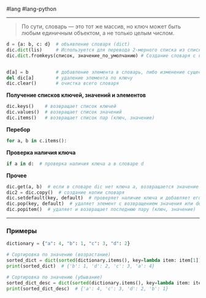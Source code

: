 #lang #lang-python

---
> По сути, словарь — это тот же массив, но ключ может быть любым единичным объектом, а не только целым числом.

```python
d = {a: b, c: d}  # объявление словаря (dict)
dic.dict(lis)     # Используется для перевода 2-мерного списка из списков типа `(a, b)` в словарь, где `a` — ключ, а `b` — значение. Может работать только со строковыми ключами.
dic.dict.fromkeys(список, значение_по_умолчанию) # Создание словаря с ключами из списка и значениями по умолчанию


d[a] = b          # добавление элемента в словарь, либо изменение существующего
del dic[a]        # удаление элемента по ключу
dic.clear()       # очистка всего словаря

```

**Получение списков ключей, значений и элементов**
```python
dic.keys()    # возвращает список ключей
dic.values()  # возвращает список значений
dic.items()   # возвращает список пар (ключ, значение)
```

**Перебор**
```python
for a, b in c.items():
```

**Проверка наличия ключа**
```python
if a in d:  # проверка наличия ключа a в словаре d
```

**Прочее**
```python
dic.get(a, b)  # если в словаре dic нет ключа a, возвращается значение b, иначе возвращается значение по ключу
dic2 = dic.copy()  # создание копии словаря
dic.setdefault(key, default)  # проверяет наличие ключа и добавляет его со значением default при отсутствии
dic.pop(key, default)  # удаляет элемент с возвращением значения или default при отсутствии ключа
dic.popitem()  # удаляет и возвращает последнюю пару (ключ, значение)
```

---
### Примеры

```python
dictionary = {"a": 4, "b": 1, "c": 3, "d": 2}

# Сортировка по значению (возрастание)
sorted_dict = dict(sorted(dictionary.items(), key=lambda item: item[1]))
print(sorted_dict)  # {'b': 1, 'd': 2, 'c': 3, 'a': 4}

# Сортировка по значению (убывание)
sorted_dict_desc = dict(sorted(dictionary.items(), key=lambda item: item[1], reverse=True))
print(sorted_dict_desc)  # {'a': 4, 'c': 3, 'd': 2, 'b': 1}
```




